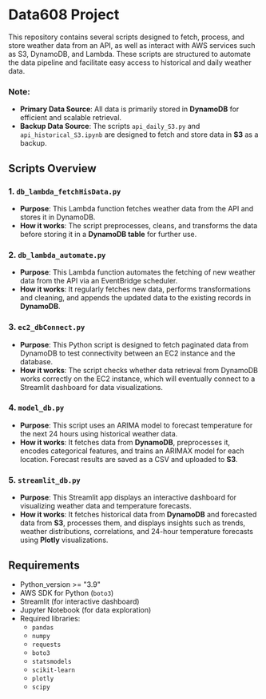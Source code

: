 # Data608 Project

This repository contains several scripts designed to fetch, process, and store weather data from an API, as well as interact with AWS services such as S3, DynamoDB, and Lambda. These scripts are structured to automate the data pipeline and facilitate easy access to historical and daily weather data.

### Note:
- **Primary Data Source**: All data is primarily stored in **DynamoDB** for efficient and scalable retrieval.
- **Backup Data Source**: The scripts `api_daily_S3.py` and `api_historical_S3.ipynb` are designed to fetch and store data in **S3** as a backup.

## Scripts Overview

### 1. **`db_lambda_fetchHisData.py`**
- **Purpose**: This Lambda function fetches weather data from the API and stores it in DynamoDB.
- **How it works**: The script preprocesses, cleans, and transforms the data before storing it in a **DynamoDB table** for further use.

### 2. **`db_lambda_automate.py`**
- **Purpose**: This Lambda function automates the fetching of new weather data from the API via an EventBridge scheduler.
- **How it works**: It regularly fetches new data, performs transformations and cleaning, and appends the updated data to the existing records in **DynamoDB**.

### 3. **`ec2_dbConnect.py`**
- **Purpose**: This Python script is designed to fetch paginated data from DynamoDB to test connectivity between an EC2 instance and the database.
- **How it works**: The script checks whether data retrieval from DynamoDB works correctly on the EC2 instance, which will eventually connect to a Streamlit dashboard for data visualizations.

### 4. **`model_db.py`**
- **Purpose**: This script uses an ARIMA model to forecast temperature for the next 24 hours using historical weather data.
- **How it works**: It fetches data from **DynamoDB**, preprocesses it, encodes categorical features, and trains an ARIMAX model for each location. Forecast results are saved as a CSV and uploaded to **S3**.

### 5. **`streamlit_db.py`**
- **Purpose**: This Streamlit app displays an interactive dashboard for visualizing weather data and temperature forecasts.
- **How it works**: It fetches historical data from **DynamoDB** and forecasted data from **S3**, processes them, and displays insights such as trends, weather distributions, correlations, and 24-hour temperature forecasts using **Plotly** visualizations.

## Requirements
- Python_version >= "3.9"
- AWS SDK for Python (`boto3`)
- Streamlit (for interactive dashboard)
- Jupyter Notebook (for data exploration)
- Required libraries:
  - `pandas`
  - `numpy`
  - `requests`
  - `boto3`
  - `statsmodels`
  - `scikit-learn`
  - `plotly`
  - `scipy`
